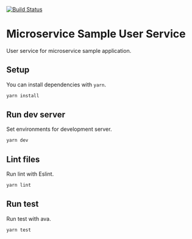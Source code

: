 [![Build Status](https://travis-ci.org/reireias/microservice-sample-user.svg?branch=master)](https://travis-ci.org/reireias/microservice-sample-user)
# Microservice Sample User Service
User service for microservice sample application.

## Setup
You can install dependencies with `yarn`.

```sh
yarn install
```

## Run dev server
Set environments for development server.

```sh
yarn dev
```

## Lint files
Run lint with Eslint.

```sh
yarn lint
```

## Run test
Run test with ava.

```sh
yarn test
```
